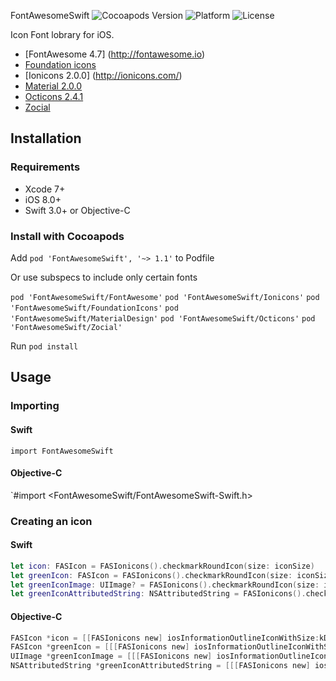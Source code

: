 FontAwesomeSwift ![Cocoapods Version](https://img.shields.io/cocoapods/v/FontAwesomeSwift.svg?style=flat) ![Platform](https://img.shields.io/cocoapods/p/FontAwesomeSwift.svg?style=flat) ![License](https://img.shields.io/cocoapods/l/FontAwesomeSwift.svg?style=flat)

Icon Font lobrary for iOS.
- [FontAwesome 4.7] (http://fontawesome.io)
- [Foundation icons](http://zurb.com/playground/foundation-icon-fonts-3)
- [Ionicons 2.0.0] (http://ionicons.com/)
- [Material 2.0.0](https://google.github.io/material-design-icons/)
- [Octicons 2.4.1](https://octicons.github.com/)
- [Zocial](http://zocial.smcllns.com/)

## Installation
### Requirements
- Xcode 7+
- iOS 8.0+
- Swift 3.0+ or Objective-C

### Install with Cocoapods

Add `pod 'FontAwesomeSwift', '~> 1.1'` to Podfile

Or use subspecs to include only certain fonts

`pod 'FontAwesomeSwift/FontAwesome'`
`pod 'FontAwesomeSwift/Ionicons'`
`pod 'FontAwesomeSwift/FoundationIcons'`
`pod 'FontAwesomeSwift/MaterialDesign'`
`pod 'FontAwesomeSwift/Octicons'`
`pod 'FontAwesomeSwift/Zocial'`

Run `pod install`

## Usage
### Importing

#### Swift
`import FontAwesomeSwift`

#### Objective-C
`#import <FontAwesomeSwift/FontAwesomeSwift-Swift.h>

### Creating an icon
#### Swift
```swift
let icon: FASIcon = FASIonicons().checkmarkRoundIcon(size: iconSize)
let greenIcon: FASIcon = FASIonicons().checkmarkRoundIcon(size: iconSize).color(color: UIColor.green)
let greenIconImage: UIImage? = FASIonicons().checkmarkRoundIcon(size: iconSize).color(color: UIColor.green).image
let greenIconAttributedString: NSAttributedString = FASIonicons().checkmarkRoundIcon(size: iconSize).color(color: UIColor.green).attributedString 
```

#### Objective-C
```objective-c
FASIcon *icon = [[FASIonicons new] iosInformationOutlineIconWithSize:kDTNBarButtonIconSize];
FASIcon *greenIcon = [[[FASIonicons new] iosInformationOutlineIconWithSize:kDTNBarButtonIconSize] colorWithColor:[UIColor greenColor]];
UIImage *greenIconImage = [[[FASIonicons new] iosInformationOutlineIconWithSize:kDTNBarButtonIconSize] colorWithColor:[UIColor greenColor]].image;
NSAttributedString *greenIconAttributedString = [[[FASIonicons new] iosInformationOutlineIconWithSize:kDTNBarButtonIconSize] colorWithColor:[UIColor greenColor]].attributedString;
```